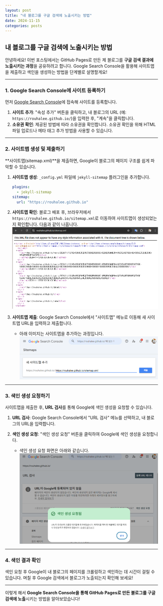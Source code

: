```yaml
---
layout: post
title: "내 블로그를 구글 검색에 노출시키는 방법"
date: 2024-11-15
categories: posts
---
```


## 내 블로그를 구글 검색에 노출시키는 방법

안녕하세요! 이번 포스팅에서는 GitHub Pages로 만든 제 블로그를 **구글 검색 결과에 노출시키는 과정**을 공유하려고 합니다. Google Search Console을 활용해 사이트맵을 제출하고 색인을 생성하는 방법을 단계별로 설명할게요!

---

### 1. Google Search Console에 사이트 등록하기

먼저 [Google Search Console](https://search.google.com/search-console/welcome)에 접속해 사이트를 등록합니다.

1. **사이트 추가**: "속성 추가" 버튼을 클릭하고, 내 블로그의 URL (예: `https://rouhalee.github.io/`)을 입력한 후, "계속"을 클릭합니다.
2. **소유권 확인**: 제공된 방법에 따라 소유권을 확인합니다. 소유권 확인을 위해 HTML 파일 업로드나 메타 태그 추가 방법을 사용할 수 있습니다.

---

### 2. 사이트맵 생성 및 제출하기

**사이트맵(sitemap.xml)**을 제출하면, Google이 블로그의 페이지 구조를 쉽게 파악할 수 있습니다.

1. **사이트맵 생성**: `_config.yml` 파일에 `jekyll-sitemap` 플러그인을 추가합니다.
    ```yaml
    plugins:
      - jekyll-sitemap
    sitemap:
      url: "https://rouhalee.github.io"
    ```
2. **사이트맵 확인**: 블로그 배포 후, 브라우저에서 `https://rouhalee.github.io/sitemap.xml`로 이동하여 사이트맵이 생성되었는지 확인합니다. 다음과 같이 나옵니다.
    ![sitemap.xml](/assets/sitemap_xml.png)

3. **사이트맵 제출**: Google Search Console에서 "사이트맵" 메뉴로 이동해 새 사이트맵 URL을 입력하고 제출합니다.

   - 아래 이미지는 사이트맵을 추가하는 과정입니다.
   ![사이트맵 추가 화면](/assets/google_AddSitemap.png)

---

### 3. 색인 생성 요청하기

사이트맵을 제출한 후, **URL 검사**를 통해 Google에 색인 생성을 요청할 수 있습니다.

1. **URL 검사**: Google Search Console에서 "URL 검사" 메뉴를 선택하고, 내 블로그의 URL을 입력합니다.
2. **색인 생성 요청**: "색인 생성 요청" 버튼을 클릭하여 Google에 색인 생성을 요청합니다.

   - 색인 생성 요청 화면은 아래와 같습니다.
   ![색인 생성 요청 화면](/assets/구글색인생성요청.png)

---

### 4. 색인 결과 확인

색인 요청 후 Google이 내 블로그의 페이지를 크롤링하고 색인하는 데 시간이 걸릴 수 있습니다. 며칠 후 Google 검색에서 블로그가 노출되는지 확인해 보세요!

---

이렇게 해서 **Google Search Console을 통해 GitHub Pages로 만든 블로그를 구글 검색에 노출**시키는 방법을 알아보았습니다!
